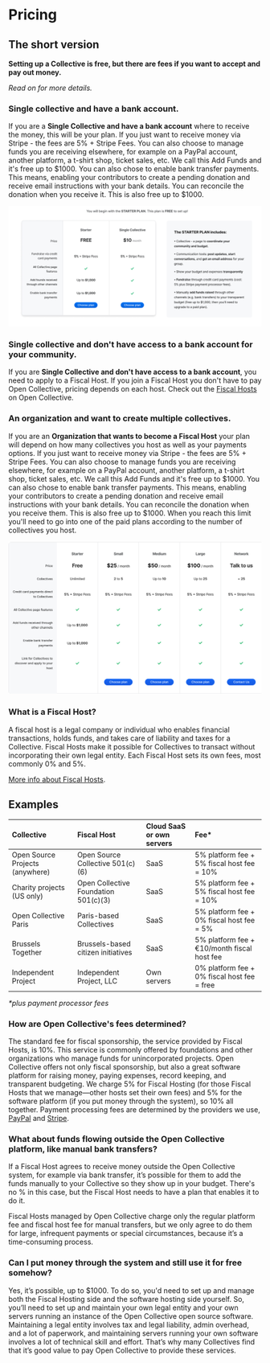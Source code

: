 # Pricing

## The short version

**Setting up a Collective is free, but there are fees if you want to accept and pay out money.**

_Read on for more details._

### Single collective and have a bank account.

If you are a **Single Collective and have a bank account** where to receive the money, this will be your plan. If you just want to receive money via Stripe - the fees are 5% + Stripe Fees. You can also choose to manage funds you are receiving elsewhere, for example on a PayPal account, another platform, a t-shirt shop, ticket sales, etc. We call this Add Funds and it's free up to $1000. You can also chose to enable bank transfer payments. This means, enabling your contributors to create a pending donation and receive email instructions with your bank details. You can reconcile the donation when you receive it. This is also free up to $1000. 

![Starter Plan for Single Collectives.](../.gitbook/assets/screen-shot-2020-01-15-at-12.25.57-pm.png)

### Single collective and don't have access to a bank account for your community.

If you are **Single Collective and don't have access to a bank account**, you need to apply to a Fiscal Host. If you join a Fiscal Host you don't have to pay Open Collective, pricing depends on each host. Check out the [Fiscal Hosts](../fiscal-hosts/fiscal-hosts.md) on Open Collective.

### An organization and want to create multiple collectives.

If you are an **Organization that wants to become a Fiscal Host** your plan will depend on how many collectives you host as well as your payments options. If you just want to receive money via Stripe - the fees are 5% + Stripe Fees. You can also choose to manage funds you are receiving elsewhere, for example on a PayPal account, another platform, a t-shirt shop, ticket sales, etc. We call this Add Funds and it's free up to $1000. You can also chose to enable bank transfer payments. This means, enabling your contributors to create a pending donation and receive email instructions with your bank details. You can reconcile the donation when you receive them. This is also free up to $1000. When you reach this limit you'll need to go into one of the paid plans according to the number of collectives you host. 

![](../.gitbook/assets/about_pricing_current-pricing-table-for-fiscal-hosts_2020-04-03.png)

### What is a Fiscal Host?

A fiscal host is a legal company or individual who enables financial transactions, holds funds, and takes care of liability and taxes for a Collective. Fiscal Hosts make it possible for Collectives to transact without incorporating their own legal entity. Each Fiscal Host sets its own fees, most commonly 0% and 5%.

[More info about Fiscal Hosts](../fiscal-hosts/fiscal-hosts.md).

## Examples <a id="docs-internal-guid-bbc579cc-7fff-c7e7-cc88-4b3cac120c2c"></a>

| Collective | Fiscal Host | Cloud SaaS or own servers | Fee\* |
| :--- | :--- | :--- | :--- |
| Open Source Projects \(anywhere\) | Open Source Collective 501\(c\)\(6\) | SaaS | 5% platform fee + 5% fiscal host fee = 10% |
| Charity projects \(US only\) | Open Collective Foundation 501\(c\)\(3\) | SaaS | 5% platform fee + 5% fiscal host fee = 10% |
| Open Collective Paris | Paris-based Collectives | SaaS | 5% platform fee + 0% fiscal host fee = 5% |
| Brussels Together | Brussels-based citizen initiatives | SaaS | 5% platform fee + €10/month fiscal host fee |
| Independent Project | Independent Project, LLC | Own servers | 0% platform fee + 0% fiscal host fee = free |

_\*plus payment processor fees_

### How are Open Collective's fees determined?

The standard fee for fiscal sponsorship, the service provided by Fiscal Hosts, is 10%. This service is commonly offered by foundations and other organizations who manage funds for unincorporated projects. Open Collective offers not only fiscal sponsorship, but also a great software platform for raising money, paying expenses, record keeping, and transparent budgeting. We charge 5% for Fiscal Hosting \(for those Fiscal Hosts that we manage—other hosts set their own fees\) and 5% for the software platform \(if you put money through the system\), so 10% all together. Payment processing fees are determined by the providers we use, [PayPal](https://www.paypal.com/us/webapps/mpp/paypal-fees) and [Stripe](https://stripe.com/pricing).

### What about funds flowing outside the Open Collective platform, like manual bank transfers?

If a Fiscal Host agrees to receive money outside the Open Collective system, for example via bank transfer, it’s possible for them to add the funds manually to your Collective so they show up in your budget. There's no % in this case, but the Fiscal Host needs to have a plan that enables it to do it.

Fiscal Hosts managed by Open Collective charge only the regular platform fee and fiscal host fee for manual transfers, but we only agree to do them for large, infrequent payments or special circumstances, because it’s a time-consuming process.

### Can I put money through the system and still use it for free somehow?

Yes, it’s possible, up to $1000. To do so, you'd need to set up and manage both the Fiscal Hosting side and the software hosting side yourself. So, you’ll need to set up and maintain your own legal entity and your own servers running an instance of the Open Collective open source software. Maintaining a legal entity involves tax and legal liability, admin overhead, and a lot of paperwork, and maintaining servers running your own software involves a lot of technical skill and effort. That’s why many Collectives find that it’s good value to pay Open Collective to provide these services.

